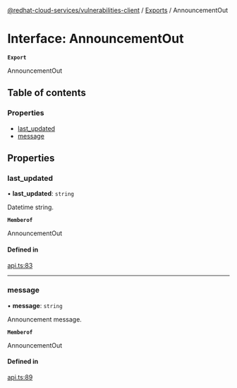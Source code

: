 [@redhat-cloud-services/vulnerabilities-client](../README.md) / [Exports](../modules.md) / AnnouncementOut

# Interface: AnnouncementOut

**`Export`**

AnnouncementOut

## Table of contents

### Properties

- [last\_updated](AnnouncementOut.md#last_updated)
- [message](AnnouncementOut.md#message)

## Properties

### last\_updated

• **last\_updated**: `string`

Datetime string.

**`Memberof`**

AnnouncementOut

#### Defined in

[api.ts:83](https://github.com/RedHatInsights/javascript-clients/blob/main/packages/vulnerabilities/git-api/api.ts#L83)

___

### message

• **message**: `string`

Announcement message.

**`Memberof`**

AnnouncementOut

#### Defined in

[api.ts:89](https://github.com/RedHatInsights/javascript-clients/blob/main/packages/vulnerabilities/git-api/api.ts#L89)
